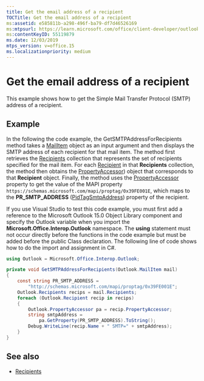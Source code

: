 ```yaml
---
title: Get the email address of a recipient
TOCTitle: Get the email address of a recipient
ms:assetid: e585811b-a298-496f-ba79-df7d46526169
ms:mtpsurl: https://learn.microsoft.com/office/client-developer/outlook/pia/how-to-get-the-e-mail-address-of-a-recipient?redirectedfrom=MSDN
ms:contentKeyID: 55119879
ms.date: 12/03/2019
mtps_version: v=office.15
ms.localizationpriority: medium
---
```


# Get the email address of a recipient

This example shows how to get the Simple Mail Transfer Protocol (SMTP) address of a recipient.

## Example

In the following the code example, the GetSMTPAddressForRecipients method takes a [MailItem](/dotnet/api/microsoft.office.interop.outlook.mailitem) object as an input argument and then displays the SMTP address of each recipient for that mail item. The method first retrieves the [Recipients](/dotnet/api/microsoft.office.interop.outlook.recipients) collection that represents the set of recipients specified for the mail item. For each [Recipient](/dotnet/api/microsoft.office.interop.outlook.recipient) in that **Recipients** collection, the method then obtains the [PropertyAccessor](/dotnet/api/microsoft.office.interop.outlook.propertyaccessor)) object that corresponds to that **Recipient** object. Finally, the method uses the [PropertyAccessor](/dotnet/api/microsoft.office.interop.outlook.recipient.propertyaccessor) property to get the value of the MAPI property `https://schemas.microsoft.com/mapi/proptag/0x39FE001E`, which maps to the **PR\_SMTP\_ADDRESS** ([PidTagSmtpAddress](/office/client-developer/outlook/mapi/pidtagsmtpaddress-canonical-property?redirectedfrom=MSDN)) property of the recipient.

If you use Visual Studio to test this code example, you must first add a reference to the Microsoft Outlook 15.0 Object Library component and specify the Outlook variable when you import the **Microsoft.Office.Interop.Outlook** namespace. The **using** statement must not occur directly before the functions in the code example but must be added before the public Class declaration. The following line of code shows how to do the import and assignment in C\#.

```csharp
using Outlook = Microsoft.Office.Interop.Outlook;
```


```csharp
private void GetSMTPAddressForRecipients(Outlook.MailItem mail)
{
    const string PR_SMTP_ADDRESS =
        "http://schemas.microsoft.com/mapi/proptag/0x39FE001E";
    Outlook.Recipients recips = mail.Recipients;
    foreach (Outlook.Recipient recip in recips)
    {
        Outlook.PropertyAccessor pa = recip.PropertyAccessor;
        string smtpAddress =
            pa.GetProperty(PR_SMTP_ADDRESS).ToString();
        Debug.WriteLine(recip.Name + " SMTP=" + smtpAddress);
    }
}
```

## See also

- [Recipients](recipients.md)

